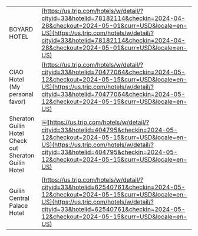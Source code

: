 |   |   |
|---|---|
|BOYARD HOTEL|[https://us.trip.com/hotels/w/detail/?cityid=33&hotelid=78182114&checkin=2024-04-28&checkout=2024-05-01&curr=USD&locale=en-US](https://us.trip.com/hotels/w/detail/?cityid=33&hotelid=78182114&checkin=2024-04-28&checkout=2024-05-01&curr=USD&locale=en-US)|
|CIAO Hotel (My personal favor)|[https://us.trip.com/hotels/w/detail/?cityid=33&hotelid=70477064&checkin=2024-05-12&checkout=2024-05-15&curr=USD&locale=en-US](https://us.trip.com/hotels/w/detail/?cityid=33&hotelid=70477064&checkin=2024-05-12&checkout=2024-05-15&curr=USD&locale=en-US)|
|Sheraton Guilin Hotel  <br>Check out Sheraton Guilin Hotel|￼[https://us.trip.com/hotels/w/detail/?cityid=33&hotelid=404795&checkin=2024-05-12&checkout=2024-05-15&curr=USD&locale=en-US](https://us.trip.com/hotels/w/detail/?cityid=33&hotelid=404795&checkin=2024-05-12&checkout=2024-05-15&curr=USD&locale=en-US)|
|Guilin Central Palace Hotel|[https://us.trip.com/hotels/w/detail/?cityid=33&hotelid=62540761&checkin=2024-05-12&checkout=2024-05-15&curr=USD&locale=en-US](https://us.trip.com/hotels/w/detail/?cityid=33&hotelid=62540761&checkin=2024-05-12&checkout=2024-05-15&curr=USD&locale=en-US)|